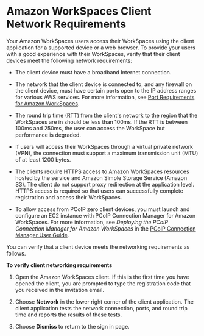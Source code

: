 # Amazon WorkSpaces Client Network Requirements<a name="workspaces-network-requirements"></a>

Your Amazon WorkSpaces users access their WorkSpaces using the client application for a supported device or a web browser\. To provide your users with a good experience with their WorkSpaces, verify that their client devices meet the following network requirements:

+ The client device must have a broadband Internet connection\.

+ The network that the client device is connected to, and any firewall on the client device, must have certain ports open to the IP address ranges for various AWS services\. For more information, see [Port Requirements for Amazon WorkSpaces](workspaces-port-requirements.md)\.

+ The round trip time \(RTT\) from the client's network to the region that the WorkSpaces are in should be less than 100ms\. If the RTT is between 100ms and 250ms, the user can access the WorkSpace but performance is degraded\.

+ If users will access their WorkSpaces through a virtual private network \(VPN\), the connection must support a maximum transmission unit \(MTU\) of at least 1200 bytes\.

+ The clients require HTTPS access to Amazon WorkSpaces resources hosted by the service and Amazon Simple Storage Service \(Amazon S3\)\. The client do not support proxy redirection at the application level\. HTTPS access is required so that users can successfully complete registration and access their WorkSpaces\.

+ To allow access from PCoIP zero client devices, you must launch and configure an EC2 instance with PCoIP Connection Manager for Amazon WorkSpaces\. For more information, see *Deploying the PCoIP Connection Manager for Amazon WorkSpaces* in the [PCoIP Connection Manager User Guide](http://www.teradici.com/web-help/Connecting_ZC_AWS_HTML5/TER1408002_Connecting_ZC_AWS.htm)\.

You can verify that a client device meets the networking requirements as follows\.

**To verify client networking requirements**

1. Open the Amazon WorkSpaces client\. If this is the first time you have opened the client, you are prompted to type the registration code that you received in the invitation email\.

1. Choose **Network** in the lower right corner of the client application\. The client application tests the network connection, ports, and round trip time and reports the results of these tests\.

1. Choose **Dismiss** to return to the sign in page\.